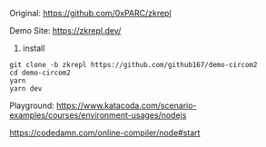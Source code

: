 Original: https://github.com/0xPARC/zkrepl

Demo Site: https://zkrepl.dev/

1. install
```
git clone -b zkrepl https://github.com/github167/demo-circom2
cd demo-circom2
yarn
yarn dev
```

Playground:
https://www.katacoda.com/scenario-examples/courses/environment-usages/nodejs

https://codedamn.com/online-compiler/node#start

